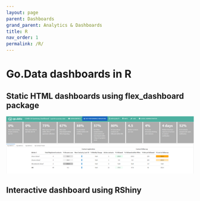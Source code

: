 ```yaml
---
layout: page
parent: Dashboards
grand_parent: Analytics & Dashboards
title: R
nav_order: 1
permalink: /R/
---
```


# Go.Data dashboards in R

## Static HTML dashboards using flex_dashboard package
![godata-cop](./assets/report_screenshot.png)

## Interactive dashboard using RShiny

